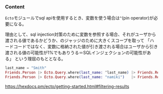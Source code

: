 
### Content

`Ecto`モジュールでsql apiを使用するとき、変数を使う場合は`^`(pin operator)が必要になる。

理由として、sql injection対策のために変数を参照する場合、それがユーザから渡される値であるかどうか、のジャッジのために大きくスコープを取って
「ハードコードではなく、変数に格納された値が引き渡される場合はユーザから引き渡される値の可能性が1%でもありうる＝SQLインジェクションの可能性がある」
という理屈のもととなる。

``` elixir
last_name = "Smith"
Friends.Person |> Ecto.Query.where(last_name: ^last_name) |> Friends.Repo.all # ^が必要　
Friends.Person |> Ecto.Query.where(last_name: "namiki")   |> Friends.Repo.all # ^が不要 
```




https://hexdocs.pm/ecto/getting-started.html#filtering-results
